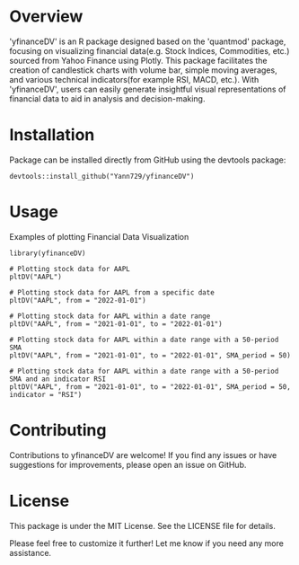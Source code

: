 # Overview
'yfinanceDV' is an R package designed based on the 'quantmod' package, focusing on visualizing financial data(e.g. Stock Indices, Commodities, etc.) sourced from Yahoo Finance using Plotly. 
This package facilitates the creation of candlestick charts with volume bar, simple moving averages, and various technical indicators(for example RSI, MACD, etc.). 
With 'yfinanceDV', users can easily generate insightful visual representations of financial data to aid in analysis and decision-making.

# Installation
Package can be installed directly from GitHub using the devtools package:
```
devtools::install_github("Yann729/yfinanceDV")
```

# Usage
Examples of plotting Financial Data Visualization
```
library(yfinanceDV)

# Plotting stock data for AAPL
pltDV("AAPL")

# Plotting stock data for AAPL from a specific date
pltDV("AAPL", from = "2022-01-01")

# Plotting stock data for AAPL within a date range
pltDV("AAPL", from = "2021-01-01", to = "2022-01-01")

# Plotting stock data for AAPL within a date range with a 50-period SMA
pltDV("AAPL", from = "2021-01-01", to = "2022-01-01", SMA_period = 50)

# Plotting stock data for AAPL within a date range with a 50-period SMA and an indicator RSI
pltDV("AAPL", from = "2021-01-01", to = "2022-01-01", SMA_period = 50, indicator = "RSI")
```
# Contributing
Contributions to yfinanceDV are welcome! If you find any issues or have suggestions for improvements, please open an issue on GitHub.

# License
This package is under the MIT License. See the LICENSE file for details.

Please feel free to customize it further! Let me know if you need any more assistance.
